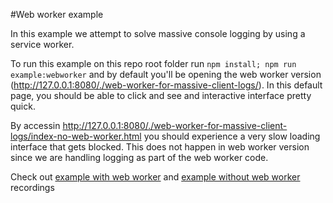 #Web worker example

In this example we attempt to solve massive console logging by using a service worker.

To run this example on this repo root folder run `npm install; npm run example:webworker` and by default you'll be opening the web worker version (http://127.0.0.1:8080/./web-worker-for-massive-client-logs/). In this default page, you should be able to click and see and interactive interface pretty quick.

By accessin http://127.0.0.1:8080/./web-worker-for-massive-client-logs/index-no-web-worker.html you should experience a very slow loading interface that gets blocked. This does not happen in web worker version since we are handling logging as part of the web worker code.

Check out [example with web worker](./recording/web-worker-version.mov) and [example without web worker](./recording/no-web-worker.mov) recordings
